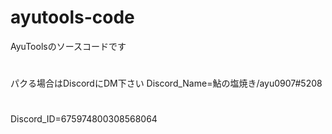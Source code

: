 # ayutools-code
AyuToolsのソースコードです
#
パクる場合はDiscordにDM下さい
Discord_Name=鮎の塩焼き/ayu0907#5208
#
Discord_ID=675974800308568064
